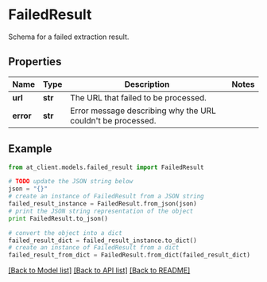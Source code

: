 # FailedResult

Schema for a failed extraction result.

## Properties
Name | Type | Description | Notes
------------ | ------------- | ------------- | -------------
**url** | **str** | The URL that failed to be processed. | 
**error** | **str** | Error message describing why the URL couldn&#39;t be processed. | 

## Example

```python
from at_client.models.failed_result import FailedResult

# TODO update the JSON string below
json = "{}"
# create an instance of FailedResult from a JSON string
failed_result_instance = FailedResult.from_json(json)
# print the JSON string representation of the object
print FailedResult.to_json()

# convert the object into a dict
failed_result_dict = failed_result_instance.to_dict()
# create an instance of FailedResult from a dict
failed_result_from_dict = FailedResult.from_dict(failed_result_dict)
```
[[Back to Model list]](../README.md#documentation-for-models) [[Back to API list]](../README.md#documentation-for-api-endpoints) [[Back to README]](../README.md)


